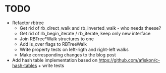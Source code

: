 # TODO

* Refactor rbtree
    * Get rid of rb_direct_walk and rb_inverted_walk - who needs theese?
    * Get rid of rb_begin_iterate / rb_iterate, keep only new interface
	* Join RBTree*Walk structures to one
    * Add is_over flags to RBTreeWalk
    * Write property tests on left-rigth and right-left walks
    * Make corresponding changes to the blog post
* Add hash table implementation based on https://github.com/afiskon/c-hash-tables + write tests
